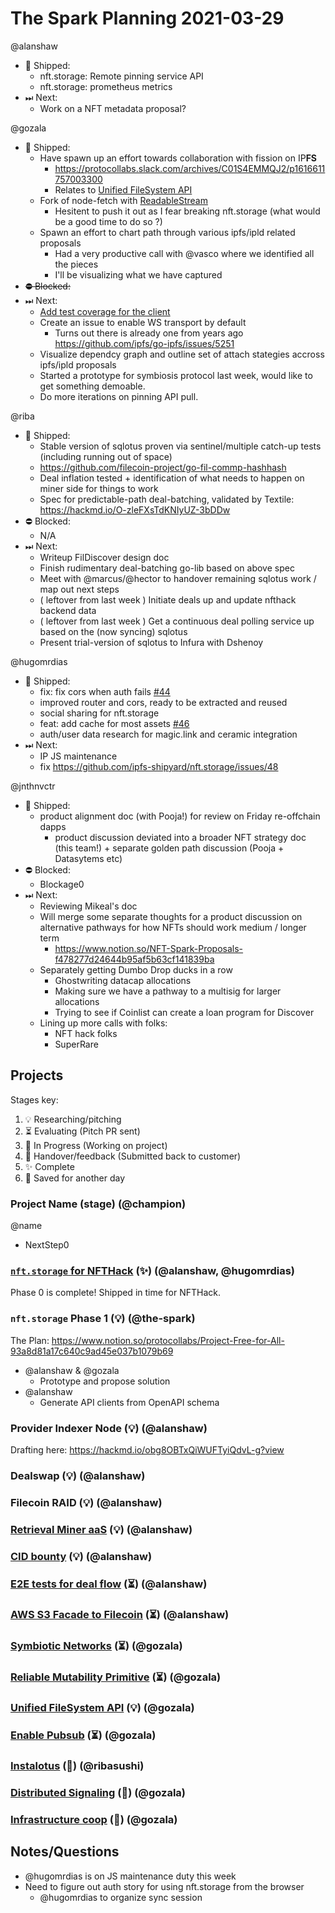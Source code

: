 # The Spark Planning 2021-03-29

@alanshaw
- 🚢 Shipped:
    - nft.storage: Remote pinning service API
    - nft.storage: prometheus metrics
- ⏭ Next:
    - Work on a NFT metadata proposal?

@gozala
- 🚢 Shipped:
    - Have spawn up an effort towards collaboration with fission on IP**FS**
        - https://protocollabs.slack.com/archives/C01S4EMMQJ2/p1616611757003300
        - Relates to [Unified FileSystem API](https://github.com/protocol/web3-dev-team/pull/45)
    - Fork of node-fetch with [ReadableStream](https://developer.mozilla.org/en-US/docs/Web/API/ReadableStream)
        - Hesitent to push it out as I fear breaking nft.storage (what would be a good time to do so ?)
    - Spawn an effort to chart path through various ipfs/ipld related proposals
        - Had a very productive call with @vasco where we identified all the pieces
        - I'll be visualizing what we have captured
- ~~⛔️ Blocked:~~
- ⏭ Next:
    - [Add test coverage for the client](https://github.com/ipfs-shipyard/nft.storage/issues/49)
    - Create an issue to enable WS transport by default
        - Turns out there is already one from years ago https://github.com/ipfs/go-ipfs/issues/5251
    - Visualize dependcy graph and outline set of attach stategies accross ipfs/ipld proposals
    - Started a prototype for symbiosis protocol last week, would like to get something demoable.
    - Do more iterations on pinning API pull.

@riba
- 🚢 Shipped:
    - Stable version of sqlotus proven via sentinel/multiple catch-up tests (including running out of space)
    - https://github.com/filecoin-project/go-fil-commp-hashhash 
    - Deal inflation tested + identification of what needs to happen on miner side for things to work
    - Spec for predictable-path deal-batching, validated by Textile: https://hackmd.io/O-zleFXsTdKNIyUZ-3bDDw
- ⛔️ Blocked:
    - N/A
- ⏭ Next:
    - Writeup FilDiscover design doc
    - Finish rudimentary deal-batching go-lib based on above spec
    - Meet with @marcus/@hector to handover remaining sqlotus work / map out next steps
    - ( leftover from last week ) Initiate deals up and update nfthack backend data
    - ( leftover from last week ) Get a continuous deal polling service up based on the (now syncing) sqlotus
    - Present trial-version of sqlotus to Infura with Dshenoy

@hugomrdias 
- 🚢 Shipped:
    - fix: fix cors when auth fails [#44](https://github.com/ipfs-shipyard/nft.storage/pull/44)
    - improved router and cors, ready to be extracted and reused
    - social sharing for nft.storage 
    - feat: add cache for most assets [#46](https://github.com/ipfs-shipyard/nft.storage/pull/46)
    - auth/user data research for magic.link and ceramic integration
- ⏭ Next:
    - IP JS maintenance 
    - fix https://github.com/ipfs-shipyard/nft.storage/issues/48

@jnthnvctr
- 🚢 Shipped:
    - product alignment doc (with Pooja!) for review on Friday re-offchain dapps
        - product discussion deviated into a broader NFT strategy doc (this team!) + separate golden path discussion (Pooja + Datasytems etc)
- ⛔️ Blocked:
    - Blockage0
- ⏭ Next:
    - Reviewing Mikeal's doc
    - Will merge some separate thoughts for a product discussion on alternative pathways for how NFTs should work medium / longer term
        - https://www.notion.so/NFT-Spark-Proposals-f478277d24644b95af5b63cf141839ba
    - Separately getting Dumbo Drop ducks in a row
        - Ghostwriting datacap allocations
        - Making sure we have a pathway to a multisig for larger allocations
        - Trying to see if Coinlist can create a loan program for Discover
    - Lining up more calls with folks: 
        - NFT hack folks
        - SuperRare

## Projects

Stages key:

1. 💡 Researching/pitching
2. ⏳ Evaluating (Pitch PR sent)
3. 🚜 In Progress (Working on project)
4. 🤝 Handover/feedback (Submitted back to customer)
5. ✨ Complete
6. 💾 Saved for another day

### Project Name (stage) (@champion)

@name
- NextStep0

### [`nft.storage` for NFTHack](https://github.com/protocol/web3-dev-team/pull/62) (✨) (@alanshaw, @hugomrdias)

Phase 0 is complete! Shipped in time for NFTHack.

### `nft.storage` Phase 1 (💡) (@the-spark)

The Plan: https://www.notion.so/protocollabs/Project-Free-for-All-93a8d81a17c640c9ad45e037b1079b69

* @alanshaw & @gozala
    * Prototype and propose solution
* @alanshaw
    * Generate API clients from OpenAPI schema

### Provider Indexer Node (💡) (@alanshaw)

Drafting here: https://hackmd.io/obg8OBTxQiWUFTyiQdvL-g?view

### Dealswap (💡) (@alanshaw)
### Filecoin RAID (💡) (@alanshaw)
### [Retrieval Miner aaS](https://github.com/protocol/web3-dev-team/pull/32) (💡) (@alanshaw)
### [CID bounty](https://github.com/protocol/web3-dev-team/pull/33) (💡) (@alanshaw)
### [E2E tests for deal flow](https://github.com/protocol/web3-dev-team/pull/28) (⏳) (@alanshaw)
### [AWS S3 Facade to Filecoin](https://github.com/protocol/web3-dev-team/pull/34) (⏳) (@alanshaw)
### [Symbiotic Networks](https://github.com/protocol/web3-dev-team/pull/18) (⏳) (@gozala)
### [Reliable Mutability Primitive](https://github.com/protocol/web3-dev-team/pull/19) (⏳) (@gozala)
### [Unified FileSystem API](https://github.com/protocol/web3-dev-team/pull/45) (💡) (@gozala)
### [Enable Pubsub](https://github.com/protocol/web3-dev-team/pull/53) (⏳) (@gozala)
### [Instalotus](https://github.com/protocol/web3-dev-team/pull/29) (🤝) (@ribasushi)
### [Distributed Signaling](https://github.com/protocol/web3-dev-team/pull/43) (💾) (@gozala)
### [Infrastructure coop](https://github.com/protocol/web3-dev-team/pull/44) (💾) (@gozala)

## Notes/Questions

* @hugomrdias is on JS maintenance duty this week
* Need to figure out auth story for using nft.storage from the browser
    * @hugomrdias to organize sync session
